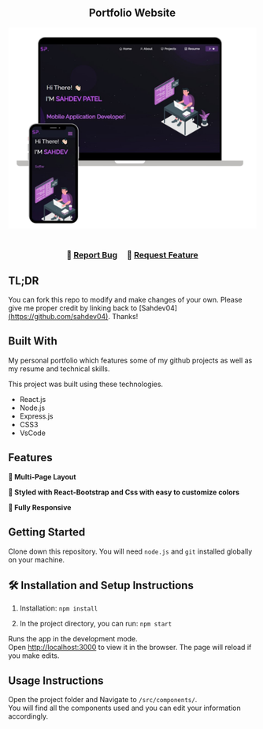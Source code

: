 <h2 align="center">
  Portfolio Website<br/>

</h2>
<div align="center">
  <img alt="Demo" src="./Images/PATEL-removebg.png" />
</div>

<br/>

<h3 align="center">
    🔹
    <a href="https://github.com/sahdev04">Report Bug</a> &nbsp; &nbsp;
    🔹
    <a href="https://github.com/sahdev04">Request Feature</a>
</h3>

## TL;DR

You can fork this repo to modify and make changes of your own. Please give me proper credit by linking back to [Sahdev04][(https://github.com/sahdev04)](https://github.com/sahdev04/Personal_Portfolio). Thanks!

## Built With

My personal portfolio <a href="https://github.com/sahdev04" target="_blank"></a> which features some of my github projects as well as my resume and technical skills.<br/>

This project was built using these technologies.

- React.js
- Node.js
- Express.js
- CSS3
- VsCode

## Features

**📖 Multi-Page Layout**

**🎨 Styled with React-Bootstrap and Css with easy to customize colors**

**📱 Fully Responsive**

## Getting Started

Clone down this repository. You will need `node.js` and `git` installed globally on your machine.

## 🛠 Installation and Setup Instructions

1. Installation: `npm install`

2. In the project directory, you can run: `npm start`

Runs the app in the development mode.\
Open [http://localhost:3000](http://localhost:3000) to view it in the browser.
The page will reload if you make edits.

## Usage Instructions

Open the project folder and Navigate to `/src/components/`. <br/>
You will find all the components used and you can edit your information accordingly.

